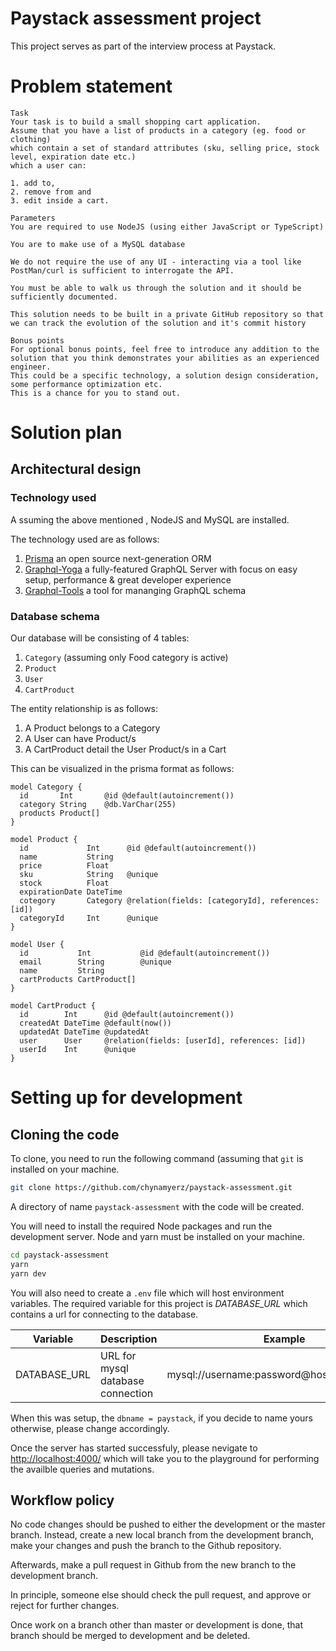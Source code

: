 # Paystack assessment project

This project serves as part of the interview process at Paystack.

# Problem statement

```
Task
Your task is to build a small shopping cart application.
Assume that you have a list of products in a category (eg. food or clothing)
which contain a set of standard attributes (sku, selling price, stock level, expiration date etc.)
which a user can:

1. add to,
2. remove from and
3. edit inside a cart.

Parameters
You are required to use NodeJS (using either JavaScript or TypeScript)

You are to make use of a MySQL database

We do not require the use of any UI - interacting via a tool like PostMan/curl is sufficient to interrogate the API.

You must be able to walk us through the solution and it should be sufficiently documented.

This solution needs to be built in a private GitHub repository so that we can track the evolution of the solution and it's commit history

Bonus points
For optional bonus points, feel free to introduce any addition to the solution that you think demonstrates your abilities as an experienced engineer.
This could be a specific technology, a solution design consideration, some performance optimization etc.
This is a chance for you to stand out.
```

# Solution plan

## Architectural design

### Technology used

A ssuming the above mentioned , NodeJS and MySQL are installed.

The technology used are as follows:

1. [Prisma](https://www.prisma.io/) an open source next-generation ORM
2. [Graphql-Yoga](https://github.com/dotansimha/graphql-yoga) a fully-featured GraphQL Server with focus on easy setup, performance & great developer experience
3. [Graphql-Tools](https://github.com/ardatan/graphql-tools) a tool for mananging GraphQL schema

### Database schema

Our database will be consisting of 4 tables:

1. `Category` (assuming only Food category is active)
2. `Product`
3. `User`
4. `CartProduct`

The entity relationship is as follows:

1. A Product belongs to a Category
2. A User can have Product/s
3. A CartProduct detail the User Product/s in a Cart

This can be visualized in the prisma format as follows:

```prisma
model Category {
  id       Int       @id @default(autoincrement())
  category String    @db.VarChar(255)
  products Product[]
}

model Product {
  id             Int      @id @default(autoincrement())
  name           String
  price          Float
  sku            String   @unique
  stock          Float
  expirationDate DateTime
  cotegory       Category @relation(fields: [categoryId], references: [id])
  categoryId     Int      @unique
}

model User {
  id           Int           @id @default(autoincrement())
  email        String        @unique
  name         String
  cartProducts CartProduct[]
}

model CartProduct {
  id        Int      @id @default(autoincrement())
  createdAt DateTime @default(now())
  updatedAt DateTime @updatedAt
  user      User     @relation(fields: [userId], references: [id])
  userId    Int      @unique
}
```

# Setting up for development

## Cloning the code

To clone, you need to run the following command (assuming that `git` is installed on your machine.

```bash
git clone https://github.com/chynamyerz/paystack-assessment.git
```

A directory of name `paystack-assessment` with the code will be created.

You will need to install the required Node packages and run the development server. Node and yarn must be installed on your machine.

```bash
cd paystack-assessment
yarn
yarn dev
```

You will also need to create a `.env` file which will host environment variables. The required variable for this project is _DATABASE_URL_ which contains a url for connecting to the database.

| Variable     | Description                       | Example                                    |
| ------------ | --------------------------------- | ------------------------------------------ |
| DATABASE_URL | URL for mysql database connection | mysql://username:password@host:3306/dbname |

When this was setup, the `dbname = paystack`, if you decide to name yours otherwise, please change accordingly.

Once the server has started successfuly, please nevigate to [http://localhost:4000/](http://localhost:4000/) which will take you to the playground for performing the availble queries and mutations.

## Workflow policy

No code changes should be pushed to either the development or the master branch.
Instead, create a new local branch from the development branch, make your changes and push the branch to the Github repository.

Afterwards, make a pull request in Github from the new branch to the development branch.

In principle, someone else should check the pull request, and approve or reject for further changes.

Once work on a branch other than master or development is done, that branch should be merged to development and be deleted.
